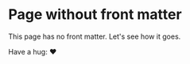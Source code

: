 # Page without front matter

This page has no front matter. Let's see how it goes.

Have a hug: :heart:
